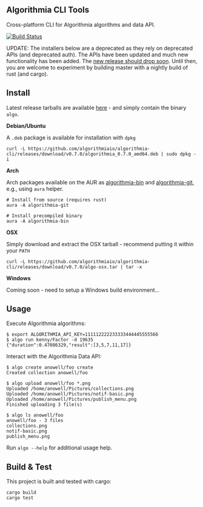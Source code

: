 Algorithmia CLI Tools
---------------------

Cross-platform CLI for Algorithmia algorithms and data API.

[![Build Status](https://travis-ci.org/algorithmiaio/algorithmia-cli.svg)](https://travis-ci.org/algorithmiaio/algorithmia-cli)

UPDATE: The installers below are a deprecated as they rely on deprecated APIs (and deprecated auth).
The APIs have been updated and much new functionality has been added. The [new release should drop soon](milestones/v1.0.0).
Until then, you are welcome to experiment by building master with a nightly build of rust (and cargo).

## Install

Latest release tarballs are available [here](https://github.com/algorithmiaio/algorithmia-cli/releases) - and simply contain the binary `algo`.

**Debian/Ubuntu**

A `.deb` package is available for installation with `dpkg`

    curl -L https://github.com/algorithmiaio/algorithmia-cli/releases/download/v0.7.0/algorithmia_0.7.0_amd64.deb | sudo dpkg -i

**Arch**

Arch packages available on the AUR as [algorithmia-bin](https://aur.archlinux.org/packages/algorithmia-bin/) and [algorithmia-git](https://aur.archlinux.org/packages/algorithmia-git/), e.g., using `aura` helper.

    # Install from source (requires rust)
    aura -A algorithmia-git

    # Install precompiled binary
    aura -A algorithmia-bin

**OSX**

Simply download and extract the OSX tarball - recommend putting it within your `PATH`

    curl -L https://github.com/algorithmiaio/algorithmia-cli/releases/download/v0.7.0/algo-osx.tar | tar -x

**Windows**

Coming soon - need to setup a Windows build environment...


## Usage

Execute Algorithmia algorithms:

    $ export ALGORITHMIA_API_KEY=111112222233333444445555566
    $ algo run kenny/Factor -d 19635
    {"duration":0.47086329,"result":[3,5,7,11,17]}

Interact with the Algorithmia Data API:

    $ algo create anowell/foo create
    Created collection anowell/foo

    $ algo upload anowell/foo *.png
    Uploaded /home/anowell/Pictures/collections.png
    Uploaded /home/anowell/Pictures/notif-basic.png
    Uploaded /home/anowell/Pictures/publish_menu.png
    Finished uploading 3 file(s)

    $ algo ls anowell/foo
    anowell/foo - 3 files
    collections.png
    notif-basic.png
    publish_menu.png

Run `algo --help` for additional usage help.

## Build & Test

This project is built and tested with cargo:

    cargo build
    cargo test

